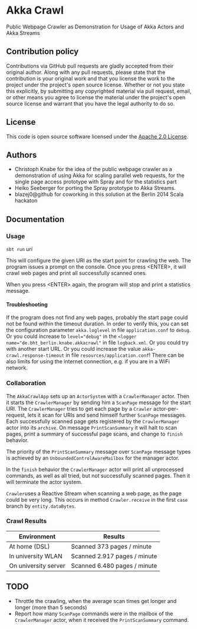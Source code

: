 # Akka Crawl #

Public Webpage Crawler as Demonstration for Usage of Akka Actors and Akka Streams

## Contribution policy ##

Contributions via GitHub pull requests are gladly accepted from their original author. Along with any pull requests, please state that the contribution is your original work and that you license the work to the project under the project's open source license. Whether or not you state this explicitly, by submitting any copyrighted material via pull request, email, or other means you agree to license the material under the project's open source license and warrant that you have the legal authority to do so.

## License ##

This code is open source software licensed under the [Apache 2.0 License]("http://www.apache.org/licenses/LICENSE-2.0.html").

## Authors ##

* Christoph Knabe for the idea of the public webpage crawler as a demonstration of using Akka for scaling parallel web requests, for the single page access prototype with Spray and for the statistics part
* Heiko Seeberger for porting the Spray prototype to Akka Streams.
* blazej0@github for coworking in this solution at the Berlin 2014 Scala hackaton

## Documentation ##

### Usage ###

`sbt run` _uri_

This will configure the given URI as the start point for crawling the web.
The program issues a prompt on the console. Once you press &lt;ENTER&gt;, it will crawl web pages and print all successfully scanned ones.

When you press &lt;ENTER&gt; again, the program will stop and print a statistics message.

#### Troubleshooting ####

If the program does not find any web pages, probably the start page could not be found within the timeout duration. 
In order to verify this, you can set the configuration parameter `akka.loglevel` in file `application.conf` to `debug`.
Or you could increase to `level="debug"` in the `<logger name="de.bht_berlin.knabe.akkacrawl"` in file `logback.xml`.
Or you could try with another start URL. 
Or you could increase the value `akka-crawl.response-timeout` in file `resources/application.conf`!
There can be also limits for using the internet connection, e.g. if you are in a WiFi network.

### Collaboration ###

The `AkkaCrawlApp` sets up an `ActorSystem` with a `CrawlerManager` actor.
Then it starts the `CrawlerManager` by sending him a `ScanPage` message for the start URI.
The `CrawlerManager` tries to get each page by a `Crawler` actor-per-request, lets it scan for URIs and send himself further `ScanPage` messages.
Each successfully scanned page gets registered by the `CrawlerManager` actor into its `archive`.
On message `PrintScanSummary` it will halt to scan pages, print a summary of successful page scans, and change to `finish` behavior.

The priority of the `PrintScanSummary` message over `ScanPage` message types is achieved by an `UnboundedControlAwareMailbox` for the manager actor. 

In the `finish` behavior the `CrawlerManager` actor will print all unprocessed commands, as well as all tried, but not successfully scanned pages. 
Then it will terminate the actor system.  

`Crawler`uses a Reactive Stream when scanning a web page, as the page could be very long. This occurs in method `Crawler.receive` in the first `case` branch by `entity.dataBytes`.

### Crawl Results ###

| Environment          | Results                      |
| -------------------- | ---------------------------- |
| At home (DSL)        | Scanned 373 pages / minute   |
| In university WLAN   | Scanned 2.917 pages / minute |
| On university server | Scanned 6.480 pages / minute |



## TODO ##

* Throttle the crawling, when the average scan times get longer and longer (more than 5 seconds)
* Report how many `ScanPage` commands were in the mailbox of the `CrawlerManager` actor, when it received the `PrintScanSummary` command.


